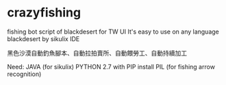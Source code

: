 # crazyfishing
fishing bot script of blackdesert for TW UI
It's easy to use on any language blackdesert by sikulix IDE

黑色沙漠自動釣魚腳本、自動拉拍賣所、自動餵勞工、自動持續加工

Need:
JAVA (for sikulix)
PYTHON 2.7 with PIP install PIL (for fishing arrow recognition)

